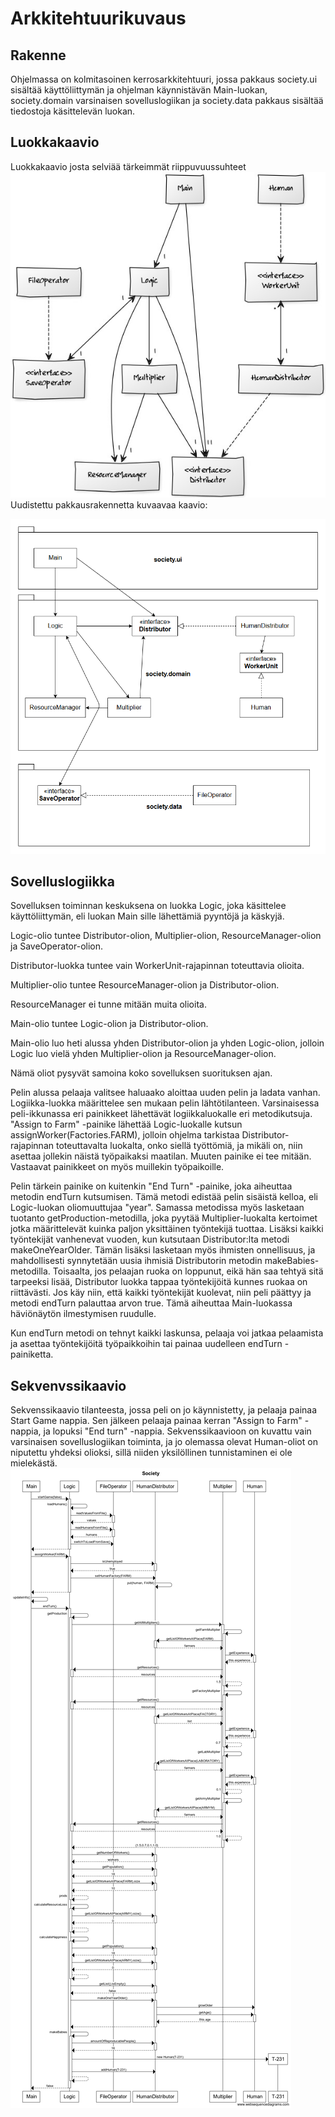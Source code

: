 # Arkkitehtuurikuvaus

## Rakenne
Ohjelmassa on kolmitasoinen kerrosarkkitehtuuri, jossa pakkaus society.ui sisältää käyttöliittymän ja ohjelman käynnistävän Main-luokan, society.domain varsinaisen sovelluslogiikan ja society.data pakkaus sisältää tiedostoja käsittelevän luokan.

## Luokkakaavio
Luokkakaavio josta selviää tärkeimmät riippuvuussuhteet
<img src="https://github.com/PinguKoodi/otm-harjoitustyo/blob/master/dokumentointi/Grafiikat/classDiagram.jpg"/>
Uudistettu pakkausrakennetta kuvaavaa kaavio:

<img src="https://github.com/PinguKoodi/otm-harjoitustyo/blob/master/dokumentointi/Grafiikat/SocietyV3.png"/>

## Sovelluslogiikka
Sovelluksen toiminnan keskuksena on luokka Logic, joka käsittelee käyttöliittymän, eli luokan Main sille lähettämiä pyyntöjä ja käskyjä. 

Logic-olio tuntee Distributor-olion, Multiplier-olion, ResourceManager-olion ja SaveOperator-olion. 

Distributor-luokka tuntee vain WorkerUnit-rajapinnan toteuttavia olioita. 

Multiplier-olio tuntee ResourceManager-olion ja Distributor-olion.

ResourceManager ei tunne mitään muita olioita.

Main-olio tuntee Logic-olion ja Distributor-olion.

Main-olio luo heti alussa yhden Distributor-olion ja yhden Logic-olion, jolloin Logic luo vielä yhden Multiplier-olion ja ResourceManager-olion. 

Nämä oliot pysyvät samoina koko sovelluksen suorituksen ajan.

Pelin alussa pelaaja valitsee haluaako aloittaa uuden pelin ja ladata vanhan. Logiikka-luokka määrittelee sen mukaan pelin lähtötilanteen. Varsinaisessa peli-ikkunassa eri painikkeet lähettävät logiikkaluokalle eri metodikutsuja. "Assign to Farm" -painike lähettää Logic-luokalle kutsun assignWorker(Factories.FARM), jolloin ohjelma tarkistaa Distributor-rajapinnan toteuttavalta luokalta, onko siellä työttömiä, ja mikäli on, niin asettaa jollekin näistä työpaikaksi maatilan. Muuten painike ei tee mitään. Vastaavat painikkeet on myös muillekin työpaikoille.

Pelin tärkein painike on kuitenkin "End Turn" -painike, joka aiheuttaa metodin endTurn kutsumisen. Tämä metodi edistää pelin sisäistä kelloa, eli Logic-luokan oliomuuttujaa "year". Samassa metodissa myös lasketaan tuotanto getProduction-metodilla, joka pyytää Multiplier-luokalta kertoimet jotka määrittelevät kuinka paljon yksittäinen työntekijä tuottaa. Lisäksi kaikki työntekijät vanhenevat vuoden, kun kutsutaan Distributor:lta metodi makeOneYearOlder. Tämän lisäksi lasketaan myös ihmisten onnellisuus, ja mahdollisesti synnytetään uusia ihmisiä Distributorin metodin makeBabies-metodilla. Toisaalta, jos pelaajan ruoka on loppunut, eikä hän saa tehtyä sitä tarpeeksi lisää, Distributor luokka tappaa työntekijöitä kunnes ruokaa on riittävästi. Jos käy niin, että kaikki työntekijät kuolevat, niin peli päättyy ja metodi endTurn palauttaa arvon true. Tämä aiheuttaa Main-luokassa häviönäytön ilmestymisen ruudulle.

Kun endTurn metodi on tehnyt kaikki laskunsa, pelaaja voi jatkaa pelaamista ja asettaa työntekijöitä työpaikkoihin tai painaa uudelleen endTurn -painiketta.

## Sekvenvssikaavio
Sekvenssikaavio tilanteesta, jossa peli on jo käynnistetty, ja pelaaja painaa Start Game nappia. Sen jälkeen pelaaja painaa kerran "Assign to Farm" -nappia, ja lopuksi "End turn" -nappia. Sekvenssikaavioon on kuvattu vain varsinaisen sovelluslogiikan toiminta, ja jo olemassa olevat Human-oliot on niputettu yhdeksi olioksi, sillä niiden yksilöllinen tunnistaminen ei ole mielekästä.
<img src="https://github.com/PinguKoodi/otm-harjoitustyo/blob/master/dokumentointi/Grafiikat/Society.png"/>
